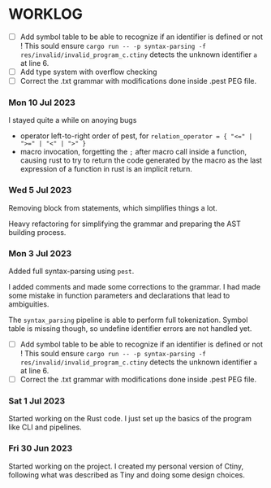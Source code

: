 # WORKLOG

* [ ] Add symbol table to be able to recognize if an identifier is defined or not ! This sould ensure `cargo run -- -p syntax-parsing -f res/invalid/invalid_program_c.ctiny` detects the unknown identifier `a` at line 6.
* [ ] Add type system with overflow checking
* [ ] Correct the .txt grammar with modifications done inside .pest PEG file.

### Mon 10 Jul 2023

I stayed quite a while on anoying bugs

* operator left-to-right order of pest, for `relation_operator = { "<=" | ">=" | "<" | ">" }`
* macro invocation, forgetting the `;` after macro call inside a function, causing rust to try to return the code generated by the macro as the last expression of a function in rust is an implicit return.

### Wed 5 Jul 2023

Removing block from statements, which simplifies things a lot.

Heavy refactoring for simplifying the grammar and preparing the AST building process.

### Mon 3 Jul 2023

Added full syntax-parsing using `pest`.

I added comments and made some corrections to the grammar. I had made some mistake in function parameters and declarations that lead to ambiguities.

The `syntax_parsing` pipeline is able to perform full tokenization. Symbol table is missing though, so undefine identifier errors are not handled yet.

* [ ] Add symbol table to be able to recognize if an identifier is defined or not ! This sould ensure `cargo run -- -p syntax-parsing -f res/invalid/invalid_program_c.ctiny` detects the unknown identifier `a` at line 6.
* [ ] Correct the .txt grammar with modifications done inside .pest PEG file.

### Sat 1 Jul 2023

Started working on the Rust code. I just set up the basics of the program like CLI and pipelines.

### Fri 30 Jun 2023

Started working on the project. I created my personal version of Ctiny, following what was described as Tiny and doing some design choices.
